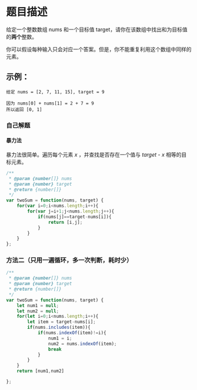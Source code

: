 # 题目描述  
给定一个整数数组 nums 和一个目标值 target，请你在该数组中找出和为目标值的**两个**整数。  

你可以假设每种输入只会对应一个答案。但是，你不能重复利用这个数组中同样的元素。  
## 示例：  
```
给定 nums = [2, 7, 11, 15], target = 9

因为 nums[0] + nums[1] = 2 + 7 = 9
所以返回 [0, 1]
```  
### 自己解题  
#### 暴力法  
暴力法很简单。遍历每个元素 *x* ，并查找是否存在一个值与 *target - x* 相等的目标元素。  
``` javascript  
/**
 * @param {number[]} nums
 * @param {number} target
 * @return {number[]}
 */
var twoSum = function(nums, target) {
    for(var i=0;i<nums.length;i++){
        for(var j=i+1;j<nums.length;j++){
            if(nums[j]==target-nums[i]){
                return [i,j];
            }
        }
    }
};  
```  
### 方法二（只用一遍循环，多一次判断，耗时少）  
``` javascript  
/**
 * @param {number[]} nums
 * @param {number} target
 * @return {number[]}
 */
var twoSum = function(nums, target) {
    let num1 = null;
    let num2 = null;
    for(let i=0;i<nums.length;i++){
        let item = target-nums[i];
        if(nums.includes(item)){
            if(nums.indexOf(item)!=i){
                num1 = i;
                num2 = nums.indexOf(item);
                break
            }
        }
    }
    return [num1,num2]

};  
```

